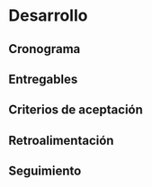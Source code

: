 # Desarrollo

## Cronograma

## Entregables

## Criterios de aceptación

## Retroalimentación

## Seguimiento